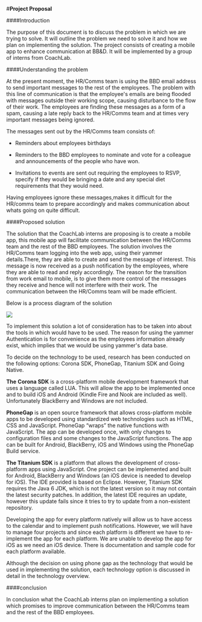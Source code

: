 #**Project Proposal**

####Introduction

The purpose of this document is to discuss the problem in which we are trying to solve. It will outline the problem we need to solve it and how we plan on implementing the solution.
The project consists of creating a mobile app to enhance communication at BB&D. It will be implemented by a group of interns from CoachLab.

####Understanding the problem

At the present moment, the HR/Comms team is using the BBD email address to send important messages to the rest of the employees. The problem with this line of communication is that the employee's emails are being flooded with messages outside their working scope, causing disturbance to the flow of their work. The employees are finding these messages as a form of a spam, causing a late reply back to the HR/Comms team and at times very important messages being ignored. 

The messages sent out by the HR/Comms team consists of:



-  Reminders about employees birthdays 


- Reminders to the BBD employees to nominate and vote for a colleague and announcements of the people who have won. 

- Invitations to events are sent out requiring the employees to RSVP, specify if they would be bringing a date and any special diet requirements that they would need. 

Having employees ignore these messages,makes it difficult for the HR/comms team to prepare accordingly and makes communication about whats going on quite difficult.

####Proposed solution

The solution that the CoachLab interns are proposing is to create a mobile app, this mobile app will facilitate communication between the HR/Comms team and the rest of the BBD employees. The solution involves the HR/Comms team logging into the web app, using their yammer details.There, they are able to create and send the message of interest. This message is now received as a push notification by the employees, where they are able to read and reply accordingly. The reason for the transition from work email to mobile, is to give them more control of the messages they receive and hence will not interfere with their work. The communication between the HR/Comms team will be made efficient. 

Below is a process diagram of the solution

![](http://res.cloudinary.com/dj7drqsvc/image/upload/v1375769561/procesf_h50uay.png)



To implement this solution a lot of consideration has to be taken into about the tools in which would have to be used. The reason for using the yammer Authentication is for  convenience as the employees information already exist,  which implies that we would be using yammer's data base.

To decide on the technology to be used, research has been conducted on the following options: Corona SDK,	PhoneGap, Titanium SDK and Going Native.

**The** **Corona SDK** is a cross-platform mobile development framework that uses a language called LUA. This will allow the app to be implemented once and to build iOS and Android (Kindle Fire and Nook are included as well). Unfortunately BlackBerry and Windows are not included.

**PhoneGap** is an open source framework that allows cross-platform mobile apps to be developed using standardized web technologies such as HTML, CSS and JavaScript. PhoneGap “wraps” the native functions with JavaScript. The app can be developed once, with only changes to configuration files and some changes to the JavaScript functions. The app can be built for Android, BlackBerry, iOS and Windows using the PhoneGap Build service. 
 
**The Titanium SDK** is a platform that allows the development of cross-platform apps using JavaScript. One project can be implemented and built for Android, BlackBerry and Windows (an iOS device is needed to develop for iOS). The IDE provided is based on Eclipse. However, Titanium SDK requires the Java 6 JDK, which is not the latest version so it may not contain the latest security patches.  In addition, the latest IDE requires an update, however this update fails since it tries to try to update from a non-existent repository. 

Developing the app for every platform natively will allow us to have access to the calendar and to implement push notifications. However, we will have to manage four projects and since each platform is different we have to re-implement the app for each platform. We are unable to develop the app for iOS as we need an iOS device. There is documentation and sample code for each platform available.

Although the decision on using phone gap as the technology that would be used in implementing the solution, each technology option is discussed in detail in the technology overview.

####conclusion

In conclusion what the CoachLab interns plan on implementing a solution which promises to improve communication between the HR/Comms team and the rest of the BBD employees. 
